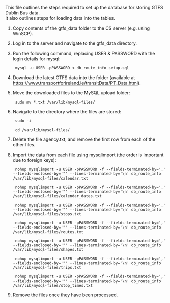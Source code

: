 This file outlines the steps required to set up the database for storing GTFS Dublin Bus data. <br>
It also outlines steps for loading data into the tables.

1. Copy contents of the gtfs_data folder to the CS server (e.g. using WinSCP).
2. Log in to the server and navigate to the gtfs_data directory.
3. Run the following command, replacing USER & PASSWORD with the login details for mysql:

        mysql -u USER -pPASSWORD < db_route_info_setup.sql

4. Download the latest GTFS data into the folder (available at https://www.transportforireland.ie/transitData/PT_Data.html).
5. Move the downloaded files to the MySQL upload folder:
        
        sudo mv *.txt /var/lib/mysql-files/

6. Navigate to the directory where the files are stored:

        sudo -i

        cd /var/lib/mysql-files/

7. Delete the file agency.txt, and remove the first row from each of the other files.
8. Import the data from each file using mysqlimport (the order is important due to foreign keys):

        nohup mysqlimport -u USER -pPASSWORD -f --fields-terminated-by=',' --fields-enclosed-by='"' --lines-terminated-by='\n' db_route_info /var/lib/mysql-files/calendar.txt

        nohup mysqlimport -u USER -pPASSWORD -f --fields-terminated-by=',' --fields-enclosed-by='"' --lines-terminated-by='\n' db_route_info /var/lib/mysql-files/calendar_dates.txt

        nohup mysqlimport -u USER -pPASSWORD -f --fields-terminated-by=',' --fields-enclosed-by='"' --lines-terminated-by='\n' db_route_info /var/lib/mysql-files/stops.txt

        nohup mysqlimport -u USER -pPASSWORD -f --fields-terminated-by=',' --fields-enclosed-by='"' --lines-terminated-by='\n' db_route_info /var/lib/mysql-files/routes.txt

        nohup mysqlimport -u USER -pPASSWORD -f --fields-terminated-by=',' --fields-enclosed-by='"' --lines-terminated-by='\n' db_route_info /var/lib/mysql-files/shapes.txt

        nohup mysqlimport -u USER -pPASSWORD -f --fields-terminated-by=',' --fields-enclosed-by='"' --lines-terminated-by='\n' db_route_info /var/lib/mysql-files/trips.txt

        nohup mysqlimport -u USER -pPASSWORD -f --fields-terminated-by=',' --fields-enclosed-by='"' --lines-terminated-by='\n' db_route_info /var/lib/mysql-files/stop_times.txt

9. Remove the files once they have been processed.